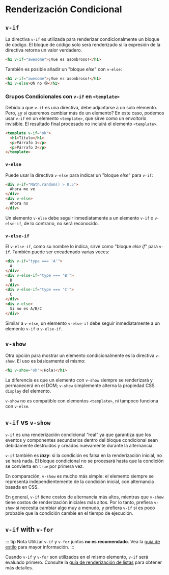 # Renderización Condicional

## `v-if`

La directiva `v-if` es utilizada para renderizar condicionalmente un bloque de código. El bloque de código solo será renderizado si la expresión de la directiva retorna un valor verdadero.

```html
<h1 v-if="awesome">¡Vue es asombroso!</h1>
```

También es posible añadir un "bloque _else_" con `v-else`:

```html
<h1 v-if="awesome">¡Vue es asombroso!</h1>
<h1 v-else>Oh no 😢</h1>
```

### Grupos Condicionales con `v-if` en `<template>`

Debido a que `v-if` es una directiva, debe adjuntarse a un solo elemento. Pero, ¿y si queremos cambiar más de un elemento? En este caso, podemos usar `v-if` en un elemento `<template>`, que sirve como un envoltorio invisible. El resultado final procesado no incluirá el elemento `<template>`.

```html
<template v-if="ok">
  <h1>Título</h1>
  <p>Párrafo 1</p>
  <p>Párrafo 2</p>
</template>
```

### `v-else`

Puede usar la directiva `v-else` para indicar un "bloque _else_" para `v-if`:

```html
<div v-if="Math.random() > 0.5">
  Ahora me ve
</div>
<div v-else>
  Ahora no
</div>
```

Un elemento `v-else` debe seguir inmediatamente a un elemento `v-if` o `v-else-if`, de lo contrario, no será reconocido.

### `v-else-if`

El `v-else-if`, como su nombre lo indica, sirve como "bloque _else if_" para `v-if`. También puede ser encadenado varias veces:

```html
<div v-if="type === 'A'">
  A
</div>
<div v-else-if="type === 'B'">
  B
</div>
<div v-else-if="type === 'C'">
  C
</div>
<div v-else>
  Si no es A/B/C
</div>
```

Similar a `v-else`, un elemento `v-else-if` debe seguir inmediatamente a un elemento `v-if` o `v-else-if`.

## `v-show`

Otra opción para mostrar un elemento condicionalmente es la directiva `v-show`. El uso es básicamente el mismo:

```html
<h1 v-show="ok">¡Hola!</h1>
```

La diferencia es que un elemento con `v-show` siempre se renderizará y permanecerá en el DOM; `v-show` simplemente alterna la propiedad CSS `display` del elemento.

`v-show` no es compatible con elementos `<template>`, ni tampoco funciona con `v-else`.

## `v-if` vs `v-show`

`v-if` es una renderización condicional “real” ya que garantiza que los eventos y componentes secundarios dentro del bloque condicional sean debidamente destruidos y creados nuevamente durante la alternancia.

`v-if` también es **_lazy_**: si la condición es falsa en la renderización inicial, no se hará nada. El bloque condicional no se procesará hasta que la condición se convierta en `true` por primera vez.

En comparación, `v-show` es mucho más simple: el elemento siempre se representa independientemente de la condición inicial, con alternancia basada en CSS.

En general, `v-if` tiene costos de alternancia más altos, mientras que `v-show` tiene costos de renderización iniciales más altos. Por lo tanto, prefiera `v-show` si necesita cambiar algo muy a menudo, y prefiera `v-if` si es poco probable que la condición cambie en el tiempo de ejecución.

## `v-if` with `v-for`

::: tip Nota
Utilizar `v-if` y `v-for` juntos **no es recomendado**. Vea la [guía de estilo](../style-guide/#avoid-v-if-with-v-for-essential) para mayor información.
:::

Cuando `v-if` y `v-for` son utilizados en el mismo elemento, `v-if` será evaluado primero. Consulte la [guía de renderización de listas](list#v-for-with-v-if) para obtener más detalles.
